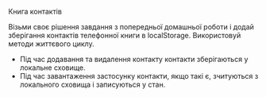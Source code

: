 Книга контактів

Візьми своє рішення завдання з попередньої домашньої роботи і додай зберігання контактів телефонної книги в
localStorage. Використовуй методи життєвого циклу.

-   Під час додавання та видалення контакту контакти зберігаються у локальне сховище.
-   Під час завантаження застосунку контакти, якщо такі є, зчитуються з локального сховища і записуються у стан.
